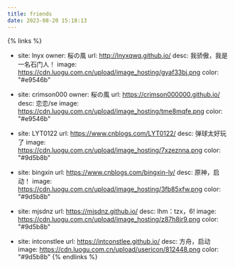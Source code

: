 ```yaml
---
title: friends
date: 2023-08-20 15:18:13
---
```

{% links %}

- site: lnyx
  owner: 桜の風
  url: http://lnyxqwq.github.io/
  desc: 我骄傲，我是一名石门人！
  image: https://cdn.luogu.com.cn/upload/image_hosting/gyaf33bj.png
  color: "#e9546b"

- site: crimson000
  owner: 桜の風
  url: https://crimson000000.github.io/
  desc: 恋恋/se
  image: https://cdn.luogu.com.cn/upload/image_hosting/tme8mqfe.png
  color: "#e9546b"

- site: LYT0122
  url: https://www.cnblogs.com/LYT0122/
  desc: 弹球太好玩了
  image: https://cdn.luogu.com.cn/upload/image_hosting/7xzeznna.png
  color: "#9d5b8b"

- site: bingxin
  url: https://www.cnblogs.com/bingxin-ly/
  desc: 原神，启动！
  image: https://cdn.luogu.com.cn/upload/image_hosting/3fb85xfw.png
  color: "#9d5b8b"

- site: mjsdnz
  url: https://mjsdnz.github.io/
  desc: lhm：tzx，6!
  image: https://cdn.luogu.com.cn/upload/image_hosting/z87h8jr9.png
  color: "#9d5b8b"

- site: intconstlee
  url: https://intconstlee.github.io/
  desc: 方舟，启动
  image: https://cdn.luogu.com.cn/upload/usericon/812448.png
  color: "#9d5b8b"
{% endlinks %}